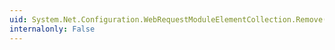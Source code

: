 ```yaml
---
uid: System.Net.Configuration.WebRequestModuleElementCollection.Remove(System.Net.Configuration.WebRequestModuleElement)
internalonly: False
---
```

